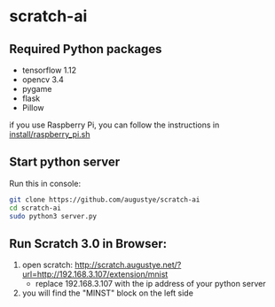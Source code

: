 # scratch-ai

Required Python packages
-------------------------
 - tensorflow 1.12
 - opencv 3.4
 - pygame 
 - flask 
 - Pillow

if you use Raspberry Pi, you can follow the instructions in [install/raspberry_pi.sh](https://github.com/augustye/scratch-ai/blob/master/install/raspberry_pi.sh)

Start python server
-------------------
Run this in console:
```Bash
git clone https://github.com/augustye/scratch-ai
cd scratch-ai
sudo python3 server.py
```

Run Scratch 3.0 in Browser:
---------------------------
1. open scratch: http://scratch.augustye.net/?url=http://192.168.3.107/extension/mnist
   - replace 192.168.3.107 with the ip address of your python server
2. you will find the "MINST" block on the left side
